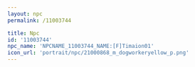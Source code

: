```yaml
---
layout: npc
permalink: /11003744

title: Npc
id: '11003744'
npc_name: 'NPCNAME_11003744_NAME:[F]Timaion01'
icon_url: 'portrait/npc/21000868_m_dogworkeryellow_p.png'
---
```

